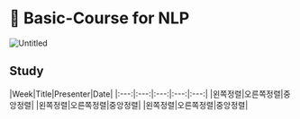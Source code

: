 # 📰 Basic-Course for NLP
![Untitled](https://prod-files-secure.s3.us-west-2.amazonaws.com/25014368-8dc5-4061-9963-3e48f7454da9/c35ee6a1-b049-4d61-9055-7804f41841e4/Untitled.png)

## Study 
|Week|Title|Presenter|Date|
|:---:|:---:|:---:|:---:|:---:|
|왼쪽정렬|오른쪽정렬|중앙정렬|
|왼쪽정렬|오른쪽정렬|중앙정렬|
|왼쪽정렬|오른쪽정렬|중앙정렬|




  










